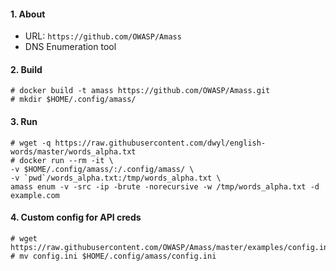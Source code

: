 #### 1. About

- URL: `https://github.com/OWASP/Amass`
- DNS Enumeration tool


#### 2. Build
```
# docker build -t amass https://github.com/OWASP/Amass.git
# mkdir $HOME/.config/amass/
```


#### 3. Run
```
# wget -q https://raw.githubusercontent.com/dwyl/english-words/master/words_alpha.txt
# docker run --rm -it \
-v $HOME/.config/amass/:/.config/amass/ \
-v `pwd`/words_alpha.txt:/tmp/words_alpha.txt \
amass enum -v -src -ip -brute -norecursive -w /tmp/words_alpha.txt -d example.com
```


#### 4. Custom config for API creds
```
# wget https://raw.githubusercontent.com/OWASP/Amass/master/examples/config.ini
# mv config.ini $HOME/.config/amass/config.ini
```

